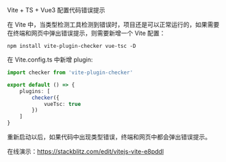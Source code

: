 Vite + TS + Vue3 配置代码错误提示

在 Vite 中，当类型检测工具检测到错误时，项目还是可以正常运行的，如果需要在终端和网页中弹出错误提示，则需要新增一个 Vite 配置：

```
npm install vite-plugin-checker vue-tsc -D
```

在 Vite.config.ts 中新增 plugin:

```typescript
import checker from 'vite-plugin-checker'

export default () => {
	plugins: [
		checker({
			vueTsc: true
		})
	]
}
```

重新启动以后，如果代码中出现类型错误，终端和网页中都会弹出错误提示。



在线演示：https://stackblitz.com/edit/vitejs-vite-e8pddl